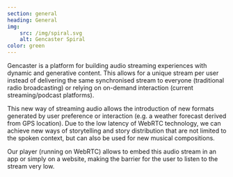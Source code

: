 ```yaml
---
section: general
heading: General
img:
    src: /img/spiral.svg
    alt: Gencaster Spiral
color: green
---
```


Gencaster is a platform for building audio streaming experiences with dynamic and generative content. This allows for a unique stream per user instead of delivering the same synchronised stream to everyone (traditional radio broadcasting) or relying on on-demand interaction (current streaming/podcast platforms).

This new way of streaming audio allows the introduction of new formats generated by user preference or interaction (e.g. a weather forecast derived from GPS location). Due to the low latency of WebRTC technology, we can achieve new ways of storytelling and story distribution that are not limited to the spoken context, but can also be used for new musical compositions.

Our player (running on WebRTC) allows to embed this audio stream in an app or simply on a website, making the barrier for the user to listen to the stream very low.
